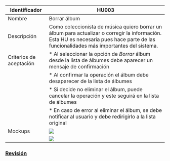 | Identificador           | HU003                   | 
|-------------------------|------------------------------| 
| Nombre                  | Borrar álbum | 
| Descripción             | Como coleccionista de música quiero borrar un álbum para actualizar o corregir la información. Esta HU es necesaria pues hace parte de las funcionalidades más importantes del sistema. | 
| Criterios de aceptación | * Al seleccionar la opción de _Borrar_ álbum desde la lista de álbumes debe aparecer un mensaje de confirmación |
| | * Al confirmar la operación el álbum debe desaparecer de la lista de álbumes |
| | * Si decide no eliminar el álbum, puede cancelar la operación y este seguirá en la lista de álbumes |
| | * En caso de error al eliminar el álbum, se debe notificar al usuario y debe redirigirlo a la lista original | 
| Mockups                 | ![](https://github.com/MISW-4101-Practicas/TutorialCanciones/wiki/mockups/borrar_album1.png)                 | 
| | ![](https://github.com/MISW-4101-Practicas/TutorialCanciones/wiki/mockups/borrar_album2.png)                 | 

### [Revisión](https://github.com/MISW-4101-Practicas/TutorialCanciones/wiki/f03#revisi%C3%B3n)

